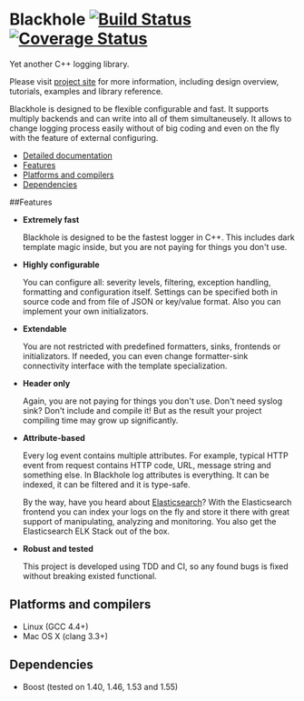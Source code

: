 # Blackhole [![Build Status](https://travis-ci.org/3Hren/blackhole.png?branch=master)](https://travis-ci.org/3Hren/blackhole) [![Coverage Status](https://coveralls.io/repos/3Hren/blackhole/badge.png?branch=master)](https://coveralls.io/r/3Hren/blackhole?branch=master)

Yet another C++ logging library.

Please visit [project site](http://blackhole-logger.herokuapp.com) for more information, including design overview, tutorials, examples and library reference.


Blackhole is designed to be flexible configurable and fast. It supports multiply backends and can write into all of them simultaneusely. It allows to change logging process easily without of big coding and even on the fly with the feature of external configuring.

  * [Detailed documentation](doc/contents.md)
  * [Features](#features)
  * [Platforms and compilers](#platforms-and-compilers)
  * [Dependencies](#dependencies)

##Features
 - **Extremely fast**

   Blackhole is designed to be the fastest logger in C++.
   This includes dark template magic inside, but you are not paying for things you don't use.
   
 - **Highly configurable**
   
   You can configure all: severity levels, filtering, exception handling, formatting and configuration itself. Settings can be specified both in source code and from file of JSON or key/value format. Also you can implement your own initializators.
 
 - **Extendable**
 
   You are not restricted with predefined formatters, sinks, frontends or initializators. If needed, you can even change formatter-sink connectivity interface with the template specialization.

 - **Header only**

   Again, you are not paying for things you don't use. Don't need syslog sink? Don't include and compile it! But as the result your project compiling time may grow up significantly.

 - **Attribute-based**
 
   Every log event contains multiple attributes. For example, typical HTTP event from request contains HTTP code, URL, message string and something else. In Blackhole log attributes is everything. It can be indexed, it can be filtered and it is type-safe.

   By the way, have you heard about [Elasticsearch](http://www.elasticsearch.org/)? With the Elasticsearch frontend you can index your logs on the fly and store it there with great support of manipulating, analyzing and monitoring. You also get the Elasticsearch ELK Stack out of the box.

 - **Robust and tested**
 
   This project is developed using TDD and CI, so any found bugs is fixed without breaking existed functional.

## Platforms and compilers
 - Linux (GCC 4.4+)
 - Mac OS X (clang 3.3+)


## Dependencies
 - Boost (tested on 1.40, 1.46, 1.53 and 1.55)
